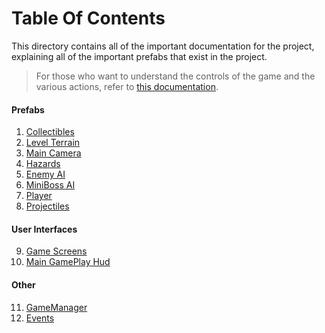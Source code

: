# Table Of Contents
This directory contains all of the important documentation for the project, explaining all of the important prefabs that exist in the project.

> For those who want to understand the controls of the game and the various actions, refer to [this documentation](HowToPlay.md).

#### Prefabs
1. [Collectibles](CollectiblesPrefab.md)
2. [Level Terrain](LevelTerrain.md)
3. [Main Camera](MainCameraPrefab.md)
4. [Hazards](Hazards.md)
5. [Enemy AI](EnemyAI.md)
6. [MiniBoss AI](MiniBossAI.md)
7. [Player](PlayerPrefab.md)
8. [Projectiles](ProjectilesPrefab.md)

#### User Interfaces
9. [Game Screens](Screens.md)
10. [Main GamePlay Hud](HUD.md)

#### Other
11. [GameManager](GameManager.md)
12. [Events](Events.md)
